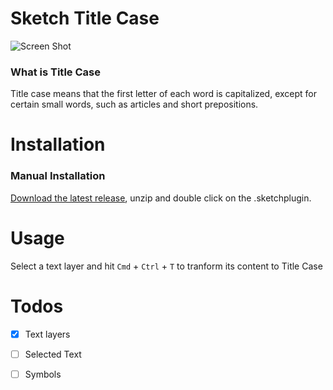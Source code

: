 
# Sketch Title Case

![Screen Shot](https://media.giphy.com/media/l0IsIwEvoqDkP2gGQ/giphy.gif)

### What is Title Case

Title case means that the first letter of each word is capitalized, except for certain small words, such as articles and short prepositions.

# Installation

### Manual Installation

[Download the latest release](https://github.com/Hemmingsson/Sketch-Title-Case/releases/latest), unzip and double click on the .sketchplugin.

# Usage

Select a text layer and hit `Cmd` + `Ctrl` + `T` to tranform its content to Title Case

# Todos
- [x] Text layers
- [ ] Selected Text
- [ ] Symbols

